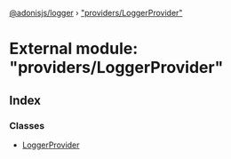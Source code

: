 [@adonisjs/logger](../README.md) › ["providers/LoggerProvider"](_providers_loggerprovider_.md)

# External module: "providers/LoggerProvider"

## Index

### Classes

* [LoggerProvider](../classes/_providers_loggerprovider_.loggerprovider.md)
